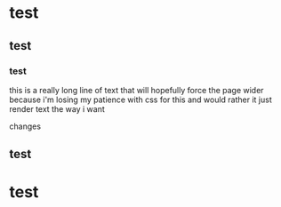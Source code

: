 # test

## test

### test

this is a really long line of text that will hopefully force the page wider because i'm losing my patience with css for this and would rather it just render text the way i want


changes

## test

# test

